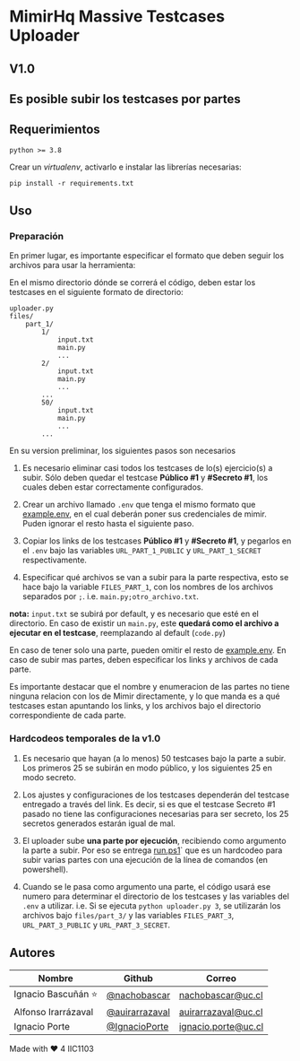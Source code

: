 # MimirHq Massive Testcases Uploader

## V1.0
## Es posible subir los testcases por partes

## Requerimientos

`python >= 3.8`

Crear un *virtualenv*, activarlo e instalar las librerías necesarias:

`pip install -r requirements.txt`

## Uso

### Preparación

En primer lugar, es importante especificar el formato que deben seguir los archivos para usar la herramienta:

En el mismo directorio dónde se correrá el código, deben estar los testcases en el siguiente formato de directorio:

```
uploader.py
files/
    part_1/
        1/
            input.txt
            main.py
            ...
        2/
            input.txt
            main.py
            ...
        ...
        50/
            input.txt
            main.py
            ...
        ...
```

En su version preliminar, los siguientes pasos son necesarios

1. Es necesario eliminar casi todos los testcases de lo(s) ejercicio(s) a subir. Sólo deben quedar el testcase **Público #1** y **#Secreto #1**, los cuales deben estar correctamente configurados.

2. Crear un archivo llamado `.env` que tenga el mismo formato que [example.env](./example.env), en el cual deberán poner sus credenciales de mimir. Puden ignorar el resto hasta el siguiente paso.

3. Copiar los links de los testcases **Público #1** y **#Secreto #1**, y pegarlos en el `.env` bajo las variables `URL_PART_1_PUBLIC` y `URL_PART_1_SECRET` respectivamente. 

4. Especificar qué archivos se van a subir para la parte respectiva, esto se hace bajo la variable `FILES_PART_1`, con los nombres de los archivos separados por `;`. i.e. `main.py;otro_archivo.txt`. 

**nota:** `input.txt` se subirá por default, y es necesario que esté en el directorio. En caso de existir un `main.py`, este **quedará como el archivo a ejecutar en el testcase**, reemplazando al default (`code.py`)

En caso de tener solo una parte, pueden omitir el resto de [example.env](./example.env). En caso de subir mas partes, deben especificar los links y archivos de cada parte.

Es importante destacar que el nombre y enumeracion de las partes no tiene ninguna relacion con los de Mimir directamente, y lo que manda es a qué testcases estan apuntando los links, y los archivos bajo el directorio correspondiente de cada parte.

### Hardcodeos temporales de la v1.0

1. Es necesario que hayan (a lo menos) 50 testcases bajo la parte a subir. Los primeros 25 se subirán en modo público, y los siguientes 25 en modo secreto.

2. Los ajustes y configuraciones de los testcases dependerán del testcase entregado a través del link. Es decir, si es que el testcase Secreto #1 pasado no tiene las configuraciones necesarias para ser secreto, los 25 secretos generados estarán igual de mal.

3. El uploader sube **una parte por ejecución**, recibiendo como argumento la parte a subir. Por eso se entrega [run.ps1](`./run.ps1`)` que es un hardcodeo para subir varias partes con una ejecución de la línea de comandos (en powershell).

4. Cuando se le pasa como argumento una parte, el código usará ese numero para determinar el directorio de los testcases y las variables del `.env` a utilizar. i.e. Si se ejecuta `python uploader.py 3`, se utilizarán los archivos bajo `files/part_3/` y las variables `FILES_PART_3`, `URL_PART_3_PUBLIC` y `URL_PART_3_SECRET`.

## Autores

| Nombre | Github | Correo |
| --- | --- | --- |
| Ignacio Bascuñán ⭐| [@nachobascar](https://github.com/nachobascar)  | nachobascar@uc.cl |
| Alfonso Irarrázaval | [@auirarrazaval](https://github.com/auirarrazaval) | auirarrazaval@uc.cl |
| Ignacio Porte | [@IgnacioPorte](https://github.com/IgnacioPorte) | ignacio.porte@uc.cl | 

Made with ❤️ 4 IIC1103
